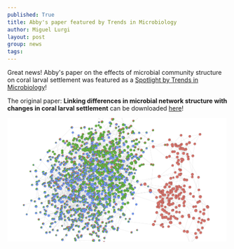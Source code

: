 ```yaml
---
published: True
title: Abby's paper featured by Trends in Microbiology
author: Miguel Lurgi
layout: post
group: news
tags: 
---
```


Great news! Abby's paper on the effects of microbial community structure on coral larval settlement was featured as a [Spotlight by Trends in Microbiology](https://doi.org/10.1016/j.tim.2023.11.017)!

The original paper: **Linking differences in microbial network structure with changes in coral larval settlement** can be downloaded [here](https://www.nature.com/articles/s43705-023-00320-x.pdf)!

 <img src="/static/img/pub/2023_Turnlund.png" alt="microbial network" class="img-fluid" width="500">
